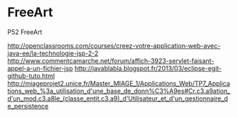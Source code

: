 # FreeArt
P52 FreeArt

http://openclassrooms.com/courses/creez-votre-application-web-avec-java-ee/la-technologie-jsp-2-2 http://www.commentcamarche.net/forum/affich-3923-servlet-faisant-appel-a-un-fichier-jsp
http://javablabla.blogspot.fr/2013/03/eclipse-egit-github-tuto.html
http://miageprojet2.unice.fr/Master_MIAGE_1/Applications_Web/TP7_Applications_web_%3a_utilisation_d'une_base_de_donn%C3%A9es#Cr.c3.a9ation_d'un_mod.c3.a8le_(classe_entit.c3.a9)_d'Utilisateur_et_d'un_gestionnaire_de_persistence
